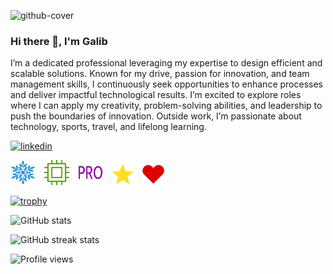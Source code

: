 ![github-cover](https://user-images.githubusercontent.com/23103980/157313211-cb029fb7-2ca9-415e-b72a-eb40afa7d166.jpg)

### Hi there 👋, I'm Galib

I’m a dedicated professional leveraging my expertise to design efficient and scalable solutions. Known for my drive, passion for innovation, and team management skills, I continuously seek opportunities to enhance processes and deliver impactful technological results. I’m excited to explore roles where I can apply my creativity, problem-solving abilities, and leadership to push the boundaries of innovation. Outside work, I’m passionate about technology, sports, travel, and lifelong learning.

[<img src='https://cdn.jsdelivr.net/npm/simple-icons@3.0.1/icons/linkedin.svg' alt='linkedin' height='40'>](https://www.linkedin.com/in/abdullah-al-galib/)

<a href='https://archiveprogram.github.com/'><img src='https://raw.githubusercontent.com/acervenky/animated-github-badges/master/assets/acbadge.gif' width='40' height='40'></a> <a href='https://docs.github.com/en/developers'><img src='https://raw.githubusercontent.com/acervenky/animated-github-badges/master/assets/devbadge.gif' width='40' height='40'></a> <a href='https://github.com/pricing'><img src='https://raw.githubusercontent.com/acervenky/animated-github-badges/master/assets/pro.gif' width='40' height='40'></a> <a href='https://stars.github.com/'><img src='https://raw.githubusercontent.com/acervenky/animated-github-badges/master/assets/starbadge.gif' width='35' height='35'></a> <a href='https://docs.github.com/en/github/supporting-the-open-source-community-with-github-sponsors'><img src='https://raw.githubusercontent.com/acervenky/animated-github-badges/master/assets/sponsorbadge.gif' width='35' height='35'></a> 

[![trophy](https://github-profile-trophy.vercel.app/?username=siyam04)](https://github.com/ryo-ma/github-profile-trophy)

![GitHub stats](https://github-readme-stats.vercel.app/api?username=siyam04&show_icons=true&theme=radical)

![GitHub streak stats](https://github-readme-streak-stats.herokuapp.com/?user=siyam04)  

![Profile views](https://gpvc.arturio.dev/siyam04)  
